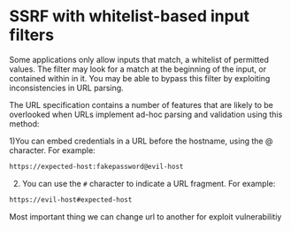 # SSRF with whitelist-based input filters

Some applications only allow inputs that match, a whitelist of permitted values. The filter may look for a match at the beginning of the input, or contained within in it.
You may be able to bypass this filter by exploiting inconsistencies in URL parsing.

The URL specification contains a number of features that are likely to be overlooked when URLs implement ad-hoc parsing and validation using this method:

1)You can embed credentials in a URL before the hostname, using the @ character. For example:
```bash
https://expected-host:fakepassword@evil-host
```
2) You can use the `#` character to indicate a URL fragment. For example:
```bash
https://evil-host#expected-host
```
Most important thing we can change url to another for exploit vulnerabilitiy
